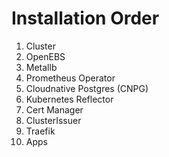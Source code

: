 # Installation Order

1.  Cluster
2.  OpenEBS
3.  Metallb
4.  Prometheus Operator
5.  Cloudnative Postgres (CNPG)
6.  Kubernetes Reflector
7.  Cert Manager
8.  ClusterIssuer
9.  Traefik
10.  Apps
